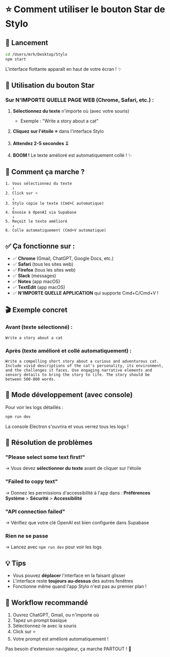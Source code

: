 # ⭐ Comment utiliser le bouton Star de Stylo

## 🚀 Lancement

```bash
cd /Users/mrh/Desktop/Stylo
npm start
```

L'interface flottante apparaît en haut de votre écran ! ✨

## 📝 Utilisation du bouton Star

### Sur N'IMPORTE QUELLE PAGE WEB (Chrome, Safari, etc.) :

1. **Sélectionnez du texte** n'importe où (avec votre souris)
   - Exemple : "Write a story about a cat"

2. **Cliquez sur l'étoile ⭐** dans l'interface Stylo

3. **Attendez 2-5 secondes** ⏳

4. **BOOM !** Le texte amélioré est automatiquement collé ! ✨

## 🎯 Comment ça marche ?

```
1. Vous sélectionnez du texte
   ↓
2. Click sur ⭐
   ↓
3. Stylo copie le texte (Cmd+C automatique)
   ↓
4. Envoie à OpenAI via Supabase
   ↓
5. Reçoit le texte amélioré
   ↓
6. Colle automatiquement (Cmd+V automatique)
```

## ✅ Ça fonctionne sur :

- ✅ **Chrome** (Gmail, ChatGPT, Google Docs, etc.)
- ✅ **Safari** (tous les sites web)
- ✅ **Firefox** (tous les sites web)
- ✅ **Slack** (messages)
- ✅ **Notes** (app macOS)
- ✅ **TextEdit** (app macOS)
- ✅ **N'IMPORTE QUELLE APPLICATION** qui supporte Cmd+C/Cmd+V !

## 🎬 Exemple concret

### Avant (texte sélectionné) :
```
Write a story about a cat
```

### Après (texte amélioré et collé automatiquement) :
```
Write a compelling short story about a curious and adventurous cat. 
Include vivid descriptions of the cat's personality, its environment, 
and the challenges it faces. Use engaging narrative elements and 
sensory details to bring the story to life. The story should be 
between 500-800 words.
```

## 🔧 Mode développement (avec console)

Pour voir les logs détaillés :

```bash
npm run dev
```

La console Electron s'ouvrira et vous verrez tous les logs !

## 🐛 Résolution de problèmes

### "Please select some text first!"
→ Vous devez **sélectionner du texte** avant de cliquer sur l'étoile

### "Failed to copy text"
→ Donnez les permissions d'accessibilité à l'app dans :
  **Préférences Système** > **Sécurité** > **Accessibilité**

### "API connection failed"
→ Vérifiez que votre clé OpenAI est bien configurée dans Supabase

### Rien ne se passe
→ Lancez avec `npm run dev` pour voir les logs

## 💡 Tips

- Vous pouvez **déplacer** l'interface en la faisant glisser
- L'interface reste **toujours au-dessus** des autres fenêtres
- Fonctionne même quand l'app Stylo n'est pas au premier plan !

## 🎨 Workflow recommandé

1. Ouvrez ChatGPT, Gmail, ou n'importe où
2. Tapez un prompt basique
3. Sélectionnez-le avec la souris
4. Click sur ⭐
5. Votre prompt est amélioré automatiquement !

Pas besoin d'extension navigateur, ça marche PARTOUT ! 🚀

